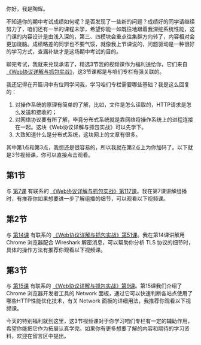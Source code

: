 你好，我是陶辉。

不知道你的期中考试成绩如何呢？是否发现了一些新的问题？成绩好的同学请继续努力了，咱们还有一半的课程未学，希望你能一如既往地跟着我深挖系统性能，这门课的内容设计是由浅入深的，第三、四模块会重点往集群方向转了，内容相对会更加烧脑。成绩略差的同学也不要气馁，就像我上节课说的，问题驱动是一种很好的学习方式，查漏补缺才是这场期中考试的目的。

聊完考试，我就来兑现承诺了，精选3节我的视频课作为福利送给你，它们来自 [《Web协议详解与抓包实战》](https://time.geekbang.org/course/detail/100026801-93596)，这3节课都是与咱们专栏有强关联的。

我还记得在开篇词中有位同学问我，学习咱们专栏需要哪些基础？我是这么回复的：

1. 对操作系统的原理有简单的了解，比如，文件是怎么读取的，HTTP请求是怎么发送和接收的；
2. 对网络协议要有所了解，毕竟分布式系统就是靠网络将操作系统上的进程连接在一起。这块《Web协议详解与抓包实战》可以先学下。
3. 大致知道什么是分布式系统，这块网上的文章有很多。

其中第1点和第3点，我想还是很容易的，所以我就在第2点上为你加码了。以下就是3节视频课，你可以直接点击观看。

## 第1节

与 [第7课](https://time.geekbang.org/column/article/235302) 有联系的 [《Web协议详解与抓包实战》第117课](https://time.geekbang.org/course/detail/175-134405)。我在第7课讲解组播时，有推荐你如果想要进一步了解组播的细节，可以观看以下视频课。

## 第2节

与 [第14课](https://time.geekbang.org/column/article/241632) 有联系的 [《Web协议详解与抓包实战》第51课](https://time.geekbang.org/course/detail/175-104932)。我在第14课讲解用 Chrome 浏览器配合 Wireshark 解密消息，可以帮助你分析 TLS 协议的细节时，具体的操作方法有推荐你观看以下视频课。

## 第3节

与 [第15课](https://time.geekbang.org/column/article/242667) 有联系的 [《Web协议详解与抓包实战》第9课](https://time.geekbang.org/course/detail/175-93594)。第15课我们介绍了 Chrome 浏览器开发者工具的 Network 面板，通过它可以快速判断各站点使用了哪些HTTP性能优化技术，有关 Network 面板的详细用法，我推荐你观看以下视频课。

今天的特别福利就到这里，这3节视频课对于你学习咱们专栏有一定的辅助作用，希望你能把它作为拓展认真学完。如果你有更多想要了解的内容和期待的学习资料，欢迎在留言区中提出。